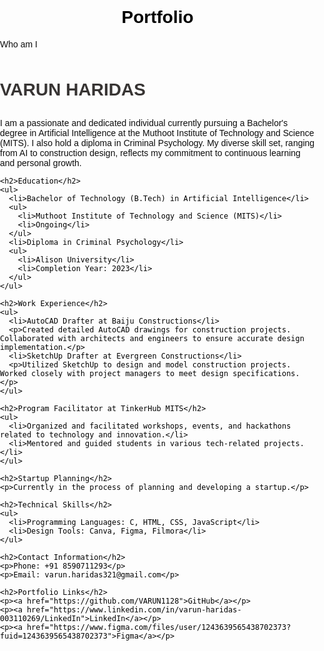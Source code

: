 # Portfolio
Who am I
<!DOCTYPE html>
<html lang="en">
<head>
   <meta charset="UTF-8">
   <meta name="viewport" content="width=device-width, initial-scale=1.0">
   <title>Portfolio</title>
   <style>
      body {
         font-family: 'cursive', sans-serif; /* Change the font-family here */
         background-image: url('https://img.freepik.com/premium-photo/abstract-connected-dots-lines-blue-background-communication-technology-network-concept-with-moving-lines-dots_34629-1120.jpg');
         background-size: cover;
         background-repeat: no-repeat;
         background-attachment: fixed;
         margin: 0;
         padding: 0;
         color: black;   
      }

      .container {
         max-width: 800px;
         margin: 0 auto;
         padding: 20px;
         background-color: rgba(255, 255, 255, 0.8); /* Background color with transparency */
         box-shadow: 0px 0px 10px rgba(0, 0, 0, 0.1);
         border-radius: 5px;
         background-size: cover;
         background-repeat: no-repeat;
      }

      h1 {
         text-align: center;
      }

      h2 {
         color: #333;
         margin-top: 20px;
      }

      p {
         color: #0d0d0d;
         margin: 10px 0;
      }

      ul {
         list-style: square;
         margin-left: 20px;
      }

      .animated-text {
         display: inline-block;
         animation: colorChange 4s infinite;
      }

      @keyframes colorChange {
         0% { color: #333; }
         50% { color: #ff5733; }
         100% { color: #333; }
      }
   </style>
</head>
<body>
   <div class="container">
    <h1 class="animated-text">VARUN HARIDAS</h1>
    <p>I am a passionate and dedicated individual currently pursuing a Bachelor's degree in Artificial Intelligence at the Muthoot Institute of Technology and Science (MITS). I also hold a diploma in Criminal Psychology. My diverse skill set, ranging from AI to construction design, reflects my commitment to continuous learning and personal growth.</p>

    <h2>Education</h2>
    <ul>
      <li>Bachelor of Technology (B.Tech) in Artificial Intelligence</li>
      <ul>
        <li>Muthoot Institute of Technology and Science (MITS)</li>
        <li>Ongoing</li>
      </ul>
      <li>Diploma in Criminal Psychology</li>
      <ul>
        <li>Alison University</li>
        <li>Completion Year: 2023</li>
      </ul>
    </ul>

    <h2>Work Experience</h2>
    <ul>
      <li>AutoCAD Drafter at Baiju Constructions</li>
      <p>Created detailed AutoCAD drawings for construction projects. Collaborated with architects and engineers to ensure accurate design implementation.</p>
      <li>SketchUp Drafter at Evergreen Constructions</li>
      <p>Utilized SketchUp to design and model construction projects. Worked closely with project managers to meet design specifications.</p>
    </ul>

    <h2>Program Facilitator at TinkerHub MITS</h2>
    <ul>
      <li>Organized and facilitated workshops, events, and hackathons related to technology and innovation.</li>
      <li>Mentored and guided students in various tech-related projects.</li>
    </ul>

    <h2>Startup Planning</h2>
    <p>Currently in the process of planning and developing a startup.</p>

    <h2>Technical Skills</h2>
    <ul>
      <li>Programming Languages: C, HTML, CSS, JavaScript</li>
      <li>Design Tools: Canva, Figma, Filmora</li>
    </ul>

    <h2>Contact Information</h2>
    <p>Phone: +91 8590711293</p>
    <p>Email: varun.haridas321@gmail.com</p>

    <h2>Portfolio Links</h2>
    <p><a href="https://github.com/VARUN1128">GitHub</a></p>
    <p><a href="https://www.linkedin.com/in/varun-haridas-003110269/LinkedIn">LinkedIn</a></p>
    <p><a href="https://www.figma.com/files/user/1243639565438702373?fuid=1243639565438702373">Figma</a></p>
   </div>
</body>
</html>
